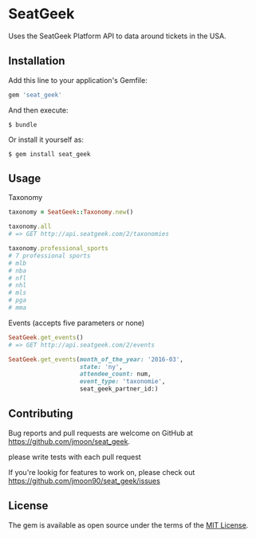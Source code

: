 # SeatGeek

Uses the SeatGeek Platform API to data around tickets in the USA.

## Installation

Add this line to your application's Gemfile:

```ruby
gem 'seat_geek'
```

And then execute:

    $ bundle

Or install it yourself as:

    $ gem install seat_geek

## Usage


Taxonomy

```ruby
taxonomy = SeatGeek::Taxonomy.new()

taxonomy.all
# => GET http://api.seatgeek.com/2/taxonomies

taxonomy.professional_sports
# 7 professional sports
# mlb
# nba
# nfl
# nhl
# mls
# pga
# mma
```
Events (accepts five parameters or none)
```ruby
SeatGeek.get_events()
# => GET http://api.seatgeek.com/2/events

SeatGeek.get_events(month_of_the_year: '2016-03',
                    state: 'ny',
                    attendee_count: num,
                    event_type: 'taxonomie',
                    seat_geek_partner_id:)
```

## Contributing

Bug reports and pull requests are welcome on GitHub at https://github.com/jmoon/seat_geek.

please write tests with each pull request

If you're lookig for features to work on, please check out https://github.com/jmoon90/seat_geek/issues

## License

The gem is available as open source under the terms of the [MIT License](http://opensource.org/licenses/MIT).

